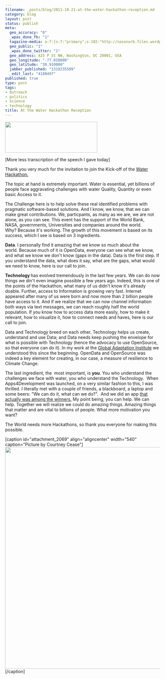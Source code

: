 ```yaml
--- 
filename: _posts/blog/2011-10-21-at-the-water-hackathon-reception.md
category: blog
layout: post
status: publish
meta: 
  geo_accuracy: "0"
  _wpas_done_fb: "1"
  tagazine-media: a:7:{s:7:"primary";s:102:"http://nasonurb.files.wordpress.com/2011/10/312084_10150315846022014_573907013_7909201_159361587_n.jpg";s:6:"images";a:2:{s:82:"http://nasonurb.files.wordpress.com/2011/10/screen-shot-2011-10-21-at-18-14-22.png";a:6:{s:8:"file_url";s:82:"http://nasonurb.files.wordpress.com/2011/10/screen-shot-2011-10-21-at-18-14-22.png";s:5:"width";s:3:"401";s:6:"height";s:3:"134";s:4:"type";s:5:"image";s:4:"area";s:5:"53734";s:9:"file_path";s:0:"";}s:102:"http://nasonurb.files.wordpress.com/2011/10/312084_10150315846022014_573907013_7909201_159361587_n.jpg";a:6:{s:8:"file_url";s:102:"http://nasonurb.files.wordpress.com/2011/10/312084_10150315846022014_573907013_7909201_159361587_n.jpg";s:5:"width";s:3:"540";s:6:"height";s:3:"720";s:4:"type";s:5:"image";s:4:"area";s:6:"388800";s:9:"file_path";s:0:"";}}s:6:"videos";a:0:{}s:11:"image_count";s:1:"2";s:6:"author";s:7:"4180497";s:7:"blog_id";s:7:"8438084";s:9:"mod_stamp";s:19:"2011-10-21 22:18:27";}
  geo_public: "1"
  _wpas_done_twitter: "1"
  geo_address: 425 P St NW, Washington, DC 20001, USA
  geo_longitude: "-77.018000"
  geo_latitude: "38.910000"
  jabber_published: "1319235509"
  _edit_last: "4180497"
published: true
type: post
tags: 
- Outreach
- politics
- Science
- technology
title: At the Water Hackathon Reception
---
```

<a href="http://www.waterhackathon.org/"><img class="aligncenter size-medium wp-image-2068" title="Screen Shot 2011-10-21 at 18.14.22" src="http://nasonurb.files.wordpress.com/2011/10/screen-shot-2011-10-21-at-18-14-22.png?w=300" alt="" width="300" height="100" /></a>

[More less transcription of the speech I gave today]

Thank you very much for the invitation to join the Kick-off of the <a href="http://www.waterhackathon.org/">Water Hackathon.</a>

The topic at hand is extremely important. Water is essential, yet billions of people face aggravating challenges with water Quality, Quantity or even basic Access to it.

The Challenge here is to help solve these real identified problems with pragmatic software-based solutions. And I know, we know, that we can make great contributions. We, particpants, as many as we are, we are not alone, as you can see. This event has the support of the World Bank, NASA, governments, Universities and companies around the world. Why? Because it's working. The growth of this movement is based on its success, which I see is based on 3 ingredients.

<strong><!--more-->Data</strong>. I personally find it amazing that we know so much about the world. Because much of it is OpenData, everyone can see what we know, and what we know we don't know (gaps in the data). Data is the first step. If you understand the data, what does it say, what are the gaps, what would we need to know, here is our call to join.

<strong>Technology </strong>has evolved tremendously in the last few years. We can do now things we din't even imagine possible a few years ago. Indeed, this is one of the points of the Hackathon, what many of us didn't know it's already doable. Further, access to Information is growing very fast. Internet appeared after many of us were born and now more than 2 billion people have access to it. And if we realize that we can now channel information both ways via text messages, we can reach roughly half the world population. If you know how to access data more easily, how to make it relevant, how to visualize it, how to connect needs and haves, here is our call to join.

Data and Technology breed on each other. Technology helps us create, understand and use Data; and Data needs keep pushing the envelope for what is possible with Technology (hence the advocacy to use OpenSource, so that everyone can do it). In my work at the <a href="http://gain.globalai.org/">Global Adaptation Institute</a> we understood this since the beginning. OpenData and OpenSource was indeed a key element for creating, in our case, a measure of resilience to Climate Change.

The last ingredient, the  most important, is <strong>you</strong>. You who understand the challenges we face with water, you who understand the Technology.  When Apps4Development was launched, on a very similar fashion to this, I was thrilled. I literally met with a couple of friends, a blackboard, a laptop and some beers: "We can do it, what can we do?".  And we did an app <a href="/2011/06/07/know-your-world-says-thank-you/">that actually was among the winners.</a> My point being, you can help. We can help. Together we will realize we could do amazing things. Amazing things that matter and are vital to billions of people. What more motivation you want?

The World needs more Hackathons, so thank you everyone for making this possible.

[caption id="attachment_2069" align="aligncenter" width="540" caption="Picture by Courtney Cease"]<a href="http://nasonurb.files.wordpress.com/2011/10/312084_10150315846022014_573907013_7909201_159361587_n.jpg"><img class="size-full wp-image-2069" title="312084_10150315846022014_573907013_7909201_159361587_n" src="http://nasonurb.files.wordpress.com/2011/10/312084_10150315846022014_573907013_7909201_159361587_n.jpg" alt="" width="540" height="720" /></a>[/caption]
